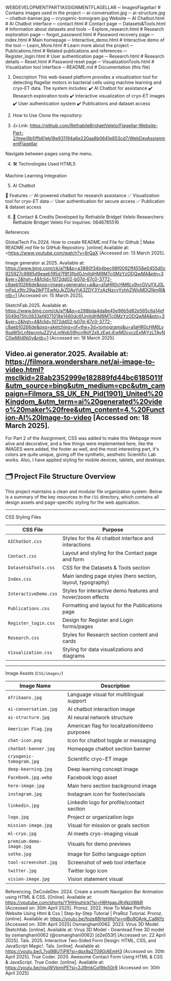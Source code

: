WEBDEVELOPMENTPART1ASSIGNMENTFLAGELLAR
  ─ ImagesFlagellar/             # Contains images used in the project
  ─ ai-conversation.jpg
  ─ ai-structure.jpg
  ─ chatbot-banner.jpg
  ─ cryogenic-tomogram.jpg
  Website
─ AI Chatbot.html               # AI Chatbot interface
─ contact.html                  # Contact page
─ Datasets&Tools.html           # Information about datasets and tools
─ Explore_research.html         # Research exploration page
─ forgot_password.html          # Password recovery page
─ index.html                    # Main homepage
─ Interactive_demo.html         # Interactive demo of the tool
─ Learn_More.html               # Learn more about the project
─ Publications.html             # Related publications and references
─ Register_login.html           # User authentication page
─ Research.html                 # Research details
─ Reset.html                    # Password reset page
─ VisualizationTools.html       # Visualization tool interface
─ README.md                     # Documentation (this file)


1. Description
This web-based platform provides a visualization tool for detecting flagellar motors in bacterial cells using machine learning and cryo-ET data. The system includes:
✔️ AI Chatbot for assistance
✔️ Research exploration tools
✔️ Interactive visualization of cryo-ET images
✔️ User authentication system
✔️ Publications and dataset access

2.  How to Use
Clone the repository:

3. 👍 Link: https://github.com/RethabileBridgetVelelo/Flagellar-Website-Part-2/tree/8b5ffb81eb19e931194a6e220aa8b0641e853cd7/WebDevAssignmentFlagellar

Navigate between pages using the menu.

4. 🛠️ Technologies Used
HTML5

Machine Learning Integration

5. AI Chatbot

📌 Features
✅ AI-powered chatbot for research assistance
✅ Visualization tool for cryo-ET data
✅ User authentication for secure access
✅ Publication & dataset access

6. 📧 Contact & Credits
Developed by Rethabile Bridget Velelo
Researchers: Rethabile Bridget Velelo
For inquiries: 0646785516

References

GlobalTech Fix.2024. How to create README.md File for Github | Make README.md file to GitHub Repository. [online] Available at: <https://www.youtube.com/watch?v=6rQaX
[Accessed on: 13 March 2025].

Image generator ai.2025.
Available at: https://www.bing.com/ck/a?!&&p=a3880f34b4bec98f0092ff4558e0455d0c925927c9885d9eaeb195d7f9f3fbd0JmltdHM9MTc0MzYzODQwMA&ptn=3&ver=2&hsh=4&fclid=1072dd02-b07d-67c0-3772-c8aeb10266de&psq=image+generator+ai&u=a1aHR0cHM6Ly9vcGVuYXJ0LmFpLz9tc29ja2lkPTEwNzJkZDAyYjA3ZDY3YzAzNzcyYzhhZWIxMDI2NmRl&ntb=1
[Accessed on: 15 March 2025].

SketchFab.2025.
Available at: https://www.bing.com/ck/a?!&&p=e298bda4da8e45e96b5d82e565c6a14ef5049d75fc0833ef4071018e1480dc6fJmltdHM9MTc0MzYzODQwMA&ptn=3&ver=2&hsh=4&fclid=1072dd02-b07d-67c0-3772-c8aeb10266de&psq=sketching+of+the+3d+tomograms&u=a1aHR0cHM6Ly9saW5rLnNwcmluZ2VyLmNvbS9hcnRpY2xlLzEwLjEwMDcvczExMjYzLTAyNC0wMjI4Ni0y&ntb=1
[Accessed on: 18 March 2025].

Video.ai generator.2025.
Available at: https://filmora.wondershare.net/ai-image-to-video.html?msclkid=28ab2352999e182889fd44bc6185011f&utm_source=bing&utm_medium=cpc&utm_campaign=Filmora_SS_UK_EN_Pid(1901)_United%20Kingdom_&utm_term=ai%20generated%20video%20maker%20free&utm_content=4.%20Function-AI%20Image-to-video
[Accessed on: 18 March 2025].
--------------------------------------------------------------------------------------------
For Part 2 of the Assignment, CSS was added to make this Webpage more alive and decorative, and a few things were implemented here, like the IMAGES were added, the footer as well, and the most interesting part, it's colors are quite unique, giving off the synthetic, aesthetic Scientific Lab works. Also, I have applied styling for mobile devices, tablets, and desktops.

## 🗂️ Project File Structure Overview

This project maintains a clean and modular file organization system. Below is a summary of the key resources in the `CSS` directory, which contains all design assets and page-specific styling for the web application.

---

 CSS Styling Files

| CSS File                | Purpose                                                             |
|-------------------------|---------------------------------------------------------------------|
| `AIChatbot.css`         | Styles for the AI chatbot interface and interactions               |
| `Contact.css`           | Layout and styling for the Contact page and form                   |
| `Datasets&Tools.css`    | CSS for the Datasets & Tools section                               |
| `Index.css`             | Main landing page styles (hero section, layout, typography)        |
| `InteractiveDemo.css`   | Styles for interactive demo features and hover/zoom effects        |
| `Publications.css`      | Formatting and layout for the Publications page                    |
| `Register_login.css`    | Design for Register and Login forms/pages                          |
| `Research.css`          | Styles for Research section content and cards                      |
| `Visualization.css`     | Styling for data visualizations and diagrams                       |

---

 Image Assets (`CSS/images/`)

| Image Name                | Description                                             |
|---------------------------|---------------------------------------------------------|
| `Afrikaans.jpg`           | Language visual for multilingual support               |
| `ai-conversation.jpg`     | AI chatbot interaction image                           |
| `ai-structure.jpg`        | AI neural network structure                            |
| `American Flag.jpg`       | American flag for localization/demo purposes           |
| `chat-icon.png`           | Icon for chatbot toggle or messaging                   |
| `chatbot-banner.jpg`      | Homepage chatbot section banner                        |
| `cryogenic-tomogram.jpg`  | Scientific cryo-ET image                               |
| `deep-kearning.jpg`       | Deep learning concept image                            |
| `Facebook.jpg.webp`       | Facebook logo asset                                    |
| `hero-image.jpg`          | Main hero section background image                     |
| `instagram.jpg`           | Instagram icon for footer/socials                      |
| `linkedin.jpg`            | LinkedIn logo for profile/contact section              |
| `logo.jpg`                | Project or organization logo                           |
| `mission-image.jpg`       | Visual for mission or goals section                    |
| `ml-cryo.jpg`             | AI meets cryo-imaging visual                           |
| `premium-demo-image.jpg`  | Visuals for demo previews                              |
| `sotho.jpg`               | Image for Sotho language option                        |
| `tool-screenshot.jpg`     | Screenshot of web tool interface                       |
| `twitter.jpg`             | Twitter logo icon                                      |
| `vision-image.jpg`        | Vision statement visual                                |


Referencing.
DeCodeDev. 2024. Create a smooth Navigation Bar Animation using HTML & CSS. [Online].
Available at: https://youtube.com/shorts/Y1HHnuhlckI?si=H8HgapJRnNziiWbR
[Accessed on: 30th April 2025].
Proroz. 2022. How To Make Portfolio Website Using Html & Css | Step-by-Step Tutorial | 
PraRoz Tutorial. Proroz. [online].
Available at: https://youtu.be/fpze88HptWg?si=nIBo9OAnk_Ca8Kfz
[Accessed on: 30th April 2025]
Osmanghani0062. 2023. Virus 3D Model. Sketchfab. [online].
Available at: Virus 3D Model - Download Free 3D model by osmanghani0062 
(@osmanghani0062) [d2e053f]
[Accessed on: 22 April 2025].
Tals. 2025. Interactive Two-Sided Form Design: HTML, CSS, and JavaScript Magic!. Tals. 
[online].
Available at: https://youtu.be/L7yd9BUTjP8?si=dpx9a2T09GiAEmH3
[Accessed on: 30th April 2025].
True Coder. 2020. Awesome Contact Form Using HTML & CSS & JavaScript. True Coder. 
[online].
Available at: https://youtu.be/rpujWVkmiPE?si=2Jl9mkCqf9Ip50rR
[Accessed on: 30th April 2025]


